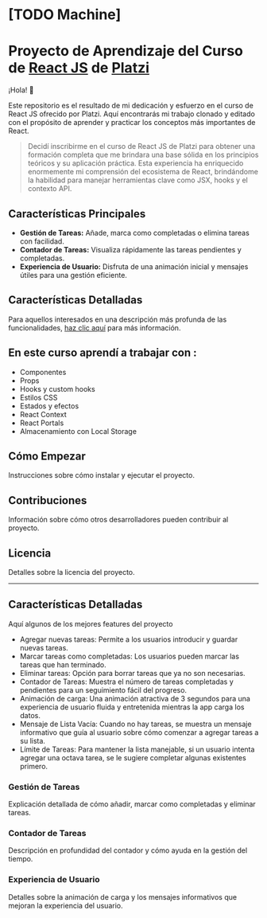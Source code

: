 # [TODO Machine]

# Proyecto de Aprendizaje del Curso de [React JS](https://platzi.com/cursos/react/) de [Platzi](https://platzi.com/ "Platzi")

¡Hola! 👋

Este repositorio es el resultado de mi dedicación y esfuerzo en el curso de React JS ofrecido por Platzi. Aquí encontrarás mi trabajo clonado y editado con el propósito de aprender y practicar los conceptos más importantes de React.

> Decidí inscribirme en el curso de React JS de Platzi para obtener una formación completa que me brindara una base sólida en los principios teóricos y su aplicación práctica. Esta experiencia ha enriquecido enormemente mi comprensión del ecosistema de React, brindándome la habilidad para manejar herramientas clave como JSX, hooks y el contexto API.

## Características Principales
* **Gestión de Tareas:** Añade, marca como completadas o elimina tareas con facilidad.
* **Contador de Tareas:** Visualiza rápidamente las tareas pendientes y completadas.
* **Experiencia de Usuario:** Disfruta de una animación inicial y mensajes útiles para una gestión eficiente.

## Características Detalladas
Para aquellos interesados en una descripción más profunda de las funcionalidades, [haz clic aquí](#características-detalladas) para más información.

## En este curso aprendí a trabajar con :
* Componentes
* Props
* Hooks y custom hooks
* Estilos CSS
* Estados y efectos
* React Context
* React Portals
* Almacenamiento con Local Storage

## Cómo Empezar
Instrucciones sobre cómo instalar y ejecutar el proyecto.

## Contribuciones
Información sobre cómo otros desarrolladores pueden contribuir al proyecto.

## Licencia
Detalles sobre la licencia del proyecto.

---

## Características Detalladas
Aquí algunos de los mejores features del proyecto
* Agregar nuevas tareas: Permite a los usuarios introducir y guardar nuevas tareas.
* Marcar tareas como completadas: Los usuarios pueden marcar las tareas que han terminado.
* Eliminar tareas: Opción para borrar tareas que ya no son necesarias.
* Contador de Tareas: Muestra el número de tareas completadas y pendientes para un seguimiento fácil del progreso.
* Animación de carga: Una animación atractiva de 3 segundos para una experiencia de usuario fluida y entretenida mientras la app carga los datos.
* Mensaje de Lista Vacía: Cuando no hay tareas, se muestra un mensaje informativo que guía al usuario sobre cómo comenzar a agregar tareas a su lista.
* Límite de Tareas: Para mantener la lista manejable, si un usuario intenta agregar una octava tarea, se le sugiere completar algunas existentes primero.

### Gestión de Tareas
Explicación detallada de cómo añadir, marcar como completadas y eliminar tareas.

### Contador de Tareas
Descripción en profundidad del contador y cómo ayuda en la gestión del tiempo.

### Experiencia de Usuario
Detalles sobre la animación de carga y los mensajes informativos que mejoran la experiencia del usuario.

